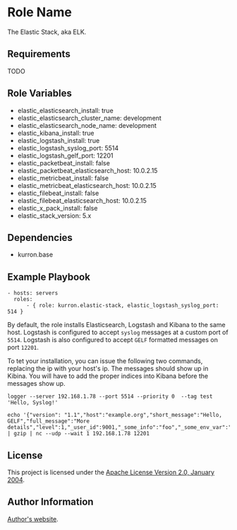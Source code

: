 Role Name
=========

The Elastic Stack, aka ELK.

Requirements
------------

TODO

Role Variables
--------------

* elastic_elasticsearch_install: true
* elastic_elasticsearch_cluster_name: development
* elastic_elasticsearch_node_name: development
* elastic_kibana_install: true
* elastic_logstash_install: true
* elastic_logstash_syslog_port: 5514
* elastic_logstash_gelf_port: 12201
* elastic_packetbeat_install: false
* elastic_packetbeat_elasticsearch_host: 10.0.2.15
* elastic_metricbeat_install: false
* elastic_metricbeat_elasticsearch_host: 10.0.2.15
* elastic_filebeat_install: false
* elastic_filebeat_elasticsearch_host: 10.0.2.15
* elastic_x_pack_install: false
* elastic_stack_version: 5.x

Dependencies
------------

* kurron.base

Example Playbook
----------------

```
- hosts: servers
  roles:
      - { role: kurron.elastic-stack, elastic_logstash_syslog_port: 514 }
```

By default, the role installs Elasticsearch, Logstash and Kibana to the same host.
Logstash is configured to accept `syslog` messages at a custom port of `5514`.
Logstash is also configured to accept `GELF` formatted messages on port `12201`.

To tet your installation, you can issue the following two commands, replacing the ip
with your host's ip.  The messages should show up in Kibina.  You will have to add
the proper indices into Kibana before the messages show up.

```
logger --server 192.168.1.78 --port 5514 --priority 0  --tag test 'Hello, Syslog!'

echo '{"version": "1.1","host":"example.org","short_message":"Hello, GELF","full_message":"More details","level":1,"_user_id":9001,"_some_info":"foo","_some_env_var":"bar"}' | gzip | nc --udp --wait 1 192.168.1.78 12201
```
License
-------

This project is licensed under the [Apache License Version 2.0, January 2004](http://www.apache.org/licenses/).

Author Information
------------------

[Author's website](http://jvmguy.com/).
